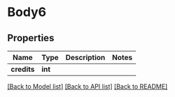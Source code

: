 # Body6

## Properties
Name | Type | Description | Notes
------------ | ------------- | ------------- | -------------
**credits** | **int** |  | 

[[Back to Model list]](../README.md#documentation-for-models) [[Back to API list]](../README.md#documentation-for-api-endpoints) [[Back to README]](../README.md)

